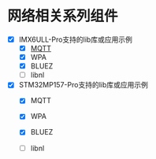 # 网络相关系列组件
- [x] IMX6ULL-Pro支持的lib库或应用示例
    * [x] [MQTT](Stage2-Components/NetworkingApplications/MQTT/6ULLPro-Example/)
    * [x] WPA
    * [x] BLUEZ
    * [ ] libnl

- [x] STM32MP157-Pro支持的lib库或应用示例
    * [x] MQTT
    * [x] WPA
    * [x] BLUEZ
    * [ ] libnl   
    